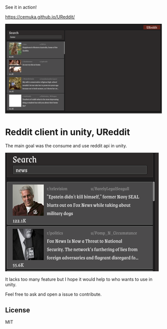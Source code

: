 See it in action!

https://cemuka.github.io/UReddit/

![UReddit](./Images/home.png)

# Reddit client in unity, UReddit

The main goal was the consume and use reddit api in unity. 

![UReddit](./Images/search.png)

It lacks too many feature but I hope it would help to who wants to use in unity.

Feel free to ask and open a issue to contribute.

## License

MIT
